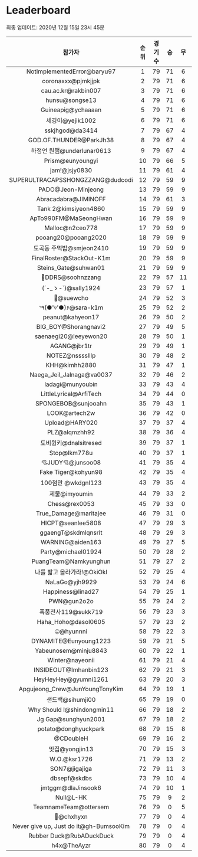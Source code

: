 # Leaderboard
최종 업데이트: 2020년 12월 15일 23시 45분




| 참가자 | 순위 | 경기수 | 승 | 무 | 패 | 승점 |
|:---:|:---:|:---:|:---:|:---:|:---:|:---:|
| NotImplementedError@baryu97 | 1 | 79 | 71 | 6 | 2 | 219 |
| coronaxxx@pjmkjjpk | 2 | 79 | 71 | 6 | 2 | 219 |
| cau.ac.kr@rakbin007 | 3 | 79 | 71 | 6 | 2 | 219 |
| hunsu@songse13 | 4 | 79 | 71 | 6 | 2 | 219 |
| Guineapig@ychaaaan | 5 | 79 | 71 | 6 | 2 | 219 |
| 세깅이@yejik1002 | 6 | 79 | 71 | 6 | 2 | 219 |
| sskjhgod@da3414 | 7 | 79 | 67 | 4 | 8 | 205 |
| GOD.OF.THUNDER@ParkJh38 | 8 | 79 | 67 | 4 | 8 | 205 |
| 하정언 원챔@underlunar0613 | 9 | 79 | 67 | 4 | 8 | 205 |
| Prism@eunyoungyi | 10 | 79 | 66 | 5 | 8 | 203 |
| jam!@jsjy0830 | 11 | 79 | 61 | 4 | 14 | 187 |
| SUPERULTRACAPSSHONGZZANG@dudcodi | 12 | 79 | 59 | 9 | 11 | 186 |
| PADO@Jeon-Minjeong | 13 | 79 | 59 | 9 | 11 | 186 |
| Abracadabra@JIMINOFF | 14 | 79 | 61 | 3 | 15 | 186 |
| Tank 2@kimsiyeon4860 | 15 | 79 | 59 | 9 | 11 | 186 |
| ApTo990FM@MaSeongHwan | 16 | 79 | 59 | 9 | 11 | 186 |
| Malloc@n2ceo778 | 17 | 79 | 59 | 9 | 11 | 186 |
| pooang20@pooang2020 | 18 | 79 | 59 | 9 | 11 | 186 |
| 도곡동 주먹밥@smjeon2410 | 19 | 79 | 59 | 9 | 11 | 186 |
| FinalRoster@StackOut-K1m | 20 | 79 | 59 | 9 | 11 | 186 |
| Steins_Gate@suhwan01 | 21 | 79 | 59 | 9 | 11 | 186 |
| 💫DDRS@soohnzzang | 22 | 79 | 57 | 11 | 11 | 182 |
| (´-_ゝ-`)@sally1924 | 23 | 79 | 57 | 1 | 21 | 172 |
| 👏@suewcho | 24 | 79 | 52 | 3 | 24 | 159 |
| ◝٩(●'▿'●)۶@sara-k1m | 25 | 79 | 52 | 2 | 25 | 158 |
| peanut@kahyeon17 | 26 | 79 | 50 | 2 | 27 | 152 |
| BIG_BOY@Shorangnavi2 | 27 | 79 | 49 | 5 | 25 | 152 |
| saenaegi20@leeyewon20 | 28 | 79 | 50 | 1 | 28 | 151 |
| AGANG@jbr1tr | 29 | 79 | 49 | 1 | 29 | 148 |
| NOTEZ@nsssslllp | 30 | 79 | 48 | 2 | 29 | 146 |
| KHH@kimhh2880 | 31 | 79 | 47 | 1 | 31 | 142 |
| Naega_Jeil_Jalnaga@va0037 | 32 | 79 | 46 | 2 | 31 | 140 |
| ladagi@munyoubin | 33 | 79 | 43 | 4 | 32 | 133 |
| LittleLyrical@ArfiTech | 34 | 79 | 44 | 0 | 35 | 132 |
| SPONGEBOB@sunjooahn | 35 | 79 | 43 | 1 | 35 | 130 |
| LOOK@artech2w | 36 | 79 | 42 | 0 | 37 | 126 |
| Upload@HARY020 | 37 | 79 | 37 | 4 | 38 | 115 |
| PLZ@alqmzhh92 | 38 | 79 | 36 | 4 | 39 | 112 |
| 도비윙키@dnalsitresed | 39 | 79 | 37 | 1 | 41 | 112 |
| Stop@lkm778u | 40 | 79 | 37 | 1 | 41 | 112 |
| 💘JUDY💘@junsoo08 | 41 | 79 | 35 | 4 | 40 | 109 |
| Fake Tiger@kohyun98 | 42 | 79 | 35 | 4 | 40 | 109 |
| 100점만 @wkdgnl123 | 43 | 79 | 35 | 4 | 40 | 109 |
| 제물@imyoumin | 44 | 79 | 33 | 2 | 44 | 101 |
| Chess@rex0053 | 45 | 79 | 33 | 0 | 46 | 99 |
| True_Damage@maritajee | 46 | 79 | 31 | 0 | 48 | 93 |
| HICPT@seanlee5808 | 47 | 79 | 29 | 3 | 47 | 90 |
| ggaengT@skdmlqnsrlt | 48 | 79 | 29 | 3 | 47 | 90 |
| WARNING@aiden163 | 49 | 79 | 27 | 5 | 47 | 86 |
| Party@michael01924 | 50 | 79 | 28 | 2 | 49 | 86 |
| PuangTeam@Namkyunghun | 51 | 79 | 27 | 2 | 50 | 83 |
| 나를 밟고 올라가라!@OkiOkl | 52 | 79 | 25 | 4 | 50 | 79 |
| NaLaGo@yjh9929 | 53 | 79 | 24 | 6 | 49 | 78 |
| Happiness@linad27 | 54 | 79 | 25 | 1 | 53 | 76 |
| PWN@gun2o2o | 55 | 79 | 24 | 2 | 53 | 74 |
| 폭풍전사119@sukk719 | 56 | 79 | 23 | 3 | 53 | 72 |
| Haha_Hoho@dasol0605 | 57 | 79 | 23 | 2 | 54 | 71 |
| 🤐@hyunnni | 58 | 79 | 22 | 3 | 54 | 69 |
| DYNAMITE@Eunyoung1223 | 59 | 79 | 21 | 5 | 53 | 68 |
| Yabeunosem@minju8843 | 60 | 79 | 22 | 1 | 56 | 67 |
| Winter@nayeonii | 61 | 79 | 21 | 4 | 54 | 67 |
| INSIDEOUT@Imhanbin123 | 62 | 79 | 21 | 3 | 55 | 66 |
| HeyHeyHey@gyumni1261 | 63 | 79 | 20 | 3 | 56 | 63 |
| Apgujeong_Crew@JunYoungTonyKim | 64 | 79 | 19 | 1 | 59 | 58 |
| 샌드백@sihumji00 | 65 | 79 | 19 | 0 | 60 | 57 |
| Why Should I@shindongmin11 | 66 | 79 | 18 | 2 | 59 | 56 |
| Jg Gap@sunghyun2001 | 67 | 79 | 18 | 2 | 59 | 56 |
| potato@donghyuckpark | 68 | 79 | 15 | 8 | 56 | 53 |
| @CDoubleH | 69 | 79 | 16 | 2 | 61 | 50 |
| 맛집@yongjin13 | 70 | 79 | 15 | 3 | 61 | 48 |
| W.O.@ksr1726 | 71 | 79 | 13 | 2 | 64 | 41 |
| SON7@jigajiga | 72 | 79 | 11 | 3 | 65 | 36 |
| dbsepf@skdbs | 73 | 79 | 10 | 4 | 65 | 34 |
| jmtggm@dlaJinsook6 | 74 | 79 | 10 | 1 | 68 | 31 |
| Null@L-HK | 75 | 79 | 9 | 2 | 68 | 29 |
| TeamnameTeam@ottersem | 76 | 79 | 0 | 5 | 74 | 5 |
| 👑@chxhyxn | 77 | 79 | 0 | 4 | 75 | 4 |
| Never give up, Just do it@gh-BumsooKim | 78 | 79 | 0 | 4 | 75 | 4 |
| Rubber Duck@RubADuckDuck | 79 | 79 | 0 | 4 | 75 | 4 |
| h4x@TheAyzr | 80 | 79 | 0 | 4 | 75 | 4 |